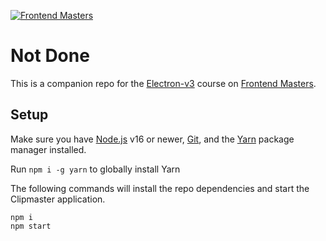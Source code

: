 [![Frontend Masters](https://static.frontendmasters.com/assets/brand/logos/full.png)][fem]

# Not Done

This is a companion repo for the [Electron-v3][course] course on [Frontend Masters][fem].

## Setup
Make sure you have [Node.js](https://nodejs.org/) v16 or newer, [Git](https://git-scm.com/), and the [Yarn](https://yarnpkg.com/) package manager installed.

Run `npm i -g yarn` to globally install Yarn

The following commands will install the repo dependencies and start the Clipmaster application.
```
npm i
npm start
```

[fem]: https://frontendmasters.com
[course]: https://frontendmasters.com/courses/electron-v3/
